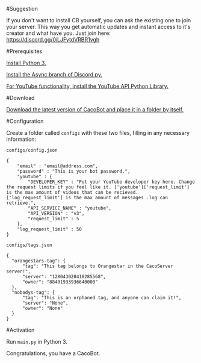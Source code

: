 #Suggestion

If you don't want to install CB yourself, you can ask the existing one to join your server. This way you get automatic updates and instant access to it's creator and what have you. Just join here: https://discord.gg/0iLJFytdVRBR1vgh

#Prerequisites

[Install Python 3.](https://www.python.org)

[Install the Async branch of Discord.py.](https://github.com/Rapptz/discord.py/tree/async)

[For YouTube functionality, install the YouTube API Python Library.](https://developers.google.com/api-client-library/python/apis/youtube/v3?hl=en)

#Download

[Download the latest version of CacoBot and place it in a folder by itself.](https://github.com/Orangestar12/cacobot/archive/master.zip)

#Configuration

Create a folder called `configs` with these two files, filling in any necessary information:

`configs/config.json`
```
{
    "email" : "email@address.com",
    "password" : "This is your bot password.",
    "youtube" : {
        "DEVELOPER_KEY" : "Put your YouTube developer key here. Change the request limits if you feel like it. ['youtube']['request_limit'] is the max amount of videos that can be recieved. ['log_request_limit'] is the max amount of messages .log can retrieve.",
        "API_SERVICE_NAME" : "youtube",
        "API_VERSION" : "v3",
        "request_limit" : 5
    },
    "log_request_limit" : 50
}
```

`configs/tags.json`
```
{
  "orangestars-tag": {
      "tag": "This tag belongs to Orangestar in the CacoServer server!",
      "server": "128043020418285568",
      "owner": "88401933936640000"
  },
  "nobodys-tag": {
      "tag": "This is an orphaned tag, and anyone can claim it!",
      "server": "None",
      "owner": "None"
  }
}
```

#Activation

Run `main.py` in Python 3.

Congratulations, you have a CacoBot.
